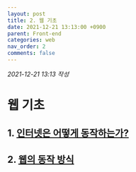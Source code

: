 ```yaml
---
layout: post
title: 2. 웹 기초
date: 2021-12-21 13:13:00 +0900
parent: Front-end
categories: web
nav_order: 2
comments: false
---
```


*2021-12-21 13:13 작성*

# 웹 기초

## 1. [인터넷은 어떻게 동작하는가?](https://developer.mozilla.org/ko/docs/Learn/Common_questions/How_does_the_Internet_work)

## 2. [웹의 동작 방식](https://developer.mozilla.org/ko/docs/Learn/Getting_started_with_the_web/How_the_Web_works)